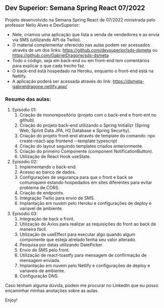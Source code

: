 ## Dev Superior: Semana Spring React 07/2022

Projeto desenvolvido na Semana Spring React de 07/2022 ministrada pelo professor Nelio Alves e DevSuperior:
* Nele, criamos uma aplicação que lista a venda de vendedores e as envia via SMS (utilizando API da Twilio).
* O material complementar oferecido nas aulas podem ser acessados através de um dos links: https://github.com/devsuperior/sds-dsmeta ou https://github.com/GabrielDragone/sds-dsmeta
* Todo o código, seja em back-end ou em front-end tem comentários para explicar o que cada trecho faz.
* O back-end está hospedado na Heroku, enquanto o front-end está na Netlify.
* A aplicação poderá ser acessada através do link: https://dsmeta-gabrieldragone.netlify.app/


### Resumo das aulas:

1. Episódio 01:
    1. Criação de monorepositório (projeto com o back-end e front-ent no github).
    1. Criação do projeto back-end utilizando o Spring Initializr (Spring Web, Sprint Data JPA, H2 Database e Spring Security).
    1. Criação do projeto front-end através de template do comando: npx create-react-app frontend --template typescript
    1. Criação do layout seguindo templates criados anteriormente.
    1. Criação do primeiro Componente (component NotificationButton).
    1. Utilização de React Hook useState.
1. Episódio 02:
    1. Implementando o back-end.
    1. Acesso ao banco de dados.
    1. Configurações de segurança para que o front e back se comuniquem estando hospedados em sites diferentes para evitar problema de CORS.
    1. Criação de endpoints.
    1. Integração Twilio para envio de SMS.
    1. Implantação em nuvem pelo Heroku e configurações de deploy e variavel de ambiente.
1. Episódio 03:
    1. Integração de back e front.
    1. Utilização do Axios para realizar as requisições do front ao back de maneira fácil.
    1. Utilização de useEffect para executar algo quando algum componente que esteja atrelado tenha seu valor alterado.
    1. Pesquisa por datas utilizando DatePicker.
    1. Envio de SMS pelo front.
    1. Utilização de react-toastfy para mensagem de confirmação de mensagem enviada.
    1. Implantação em nuvem pelo Netlify e configurações de deploy e variaveis de ambiente.
    1. Configuração DNS.
  
Caso tenham alguma dúvida, podem me procurar no LinkedIn que eu posso encaminhar minhas anotações sobre as aulas.

Enjoy!